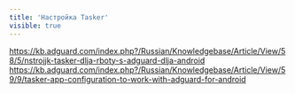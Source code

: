 ```yaml
---
title: 'Настройка Tasker'
visible: true
---
```


https://kb.adguard.com/index.php?/Russian/Knowledgebase/Article/View/58/5/nstrojjk-tasker-dlja-rboty-s-adguard-dlja-android
https://kb.adguard.com/index.php?/Russian/Knowledgebase/Article/View/59/9/tasker-app-configuration-to-work-with-adguard-for-android
